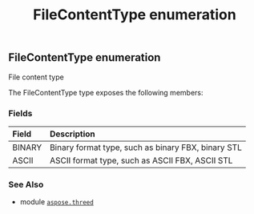 ﻿---
title: FileContentType enumeration
second_title: Aspose.3D for Python via .NET API References
description: 
type: docs
weight: 250
url: /python-net/aspose.threed/filecontenttype/
is_root: false
---

## FileContentType enumeration

File content type



The FileContentType type exposes the following members:

### Fields
| Field | Description |
| :- | :- |
| BINARY | Binary format type, such as binary FBX, binary STL |
| ASCII | ASCII format type, such as ASCII FBX, ASCII STL |



### See Also
* module [`aspose.threed`](..)
